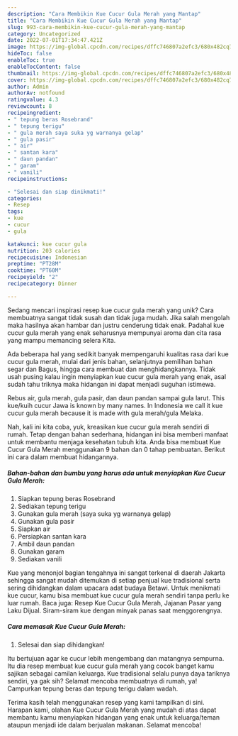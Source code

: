```yaml
---
description: "Cara Membikin Kue Cucur Gula Merah yang Mantap"
title: "Cara Membikin Kue Cucur Gula Merah yang Mantap"
slug: 993-cara-membikin-kue-cucur-gula-merah-yang-mantap
category: Uncategorized
date: 2022-07-01T17:34:47.421Z
image: https://img-global.cpcdn.com/recipes/dffc746807a2efc3/680x482cq70/kue-cucur-gula-merah-foto-resep-utama.jpg
hideToc: false
enableToc: true
enableTocContent: false
thumbnail: https://img-global.cpcdn.com/recipes/dffc746807a2efc3/680x482cq70/kue-cucur-gula-merah-foto-resep-utama.jpg
cover: https://img-global.cpcdn.com/recipes/dffc746807a2efc3/680x482cq70/kue-cucur-gula-merah-foto-resep-utama.jpg
author: Admin
authorAv: notfound
ratingvalue: 4.3
reviewcount: 8
recipeingredient:
- " tepung beras Rosebrand"
- " tepung terigu"
- " gula merah saya suka yg warnanya gelap"
- " gula pasir"
- " air"
- " santan kara"
- " daun pandan"
- " garam"
- " vanili"
recipeinstructions:

- "Selesai dan siap dinikmati!"
categories:
- Resep
tags:
- kue
- cucur
- gula

katakunci: kue cucur gula 
nutrition: 203 calories
recipecuisine: Indonesian
preptime: "PT28M"
cooktime: "PT60M"
recipeyield: "2"
recipecategory: Dinner

---
```





Sedang mencari inspirasi resep kue cucur gula merah yang unik? Cara membuatnya sangat tidak susah dan tidak juga mudah. Jika salah mengolah maka hasilnya akan hambar dan justru cenderung tidak enak. Padahal kue cucur gula merah yang enak seharusnya mempunyai aroma dan cita rasa yang mampu memancing selera Kita.





Ada beberapa hal yang sedikit banyak mempengaruhi kualitas rasa dari kue cucur gula merah, mulai dari jenis bahan, selanjutnya pemilihan bahan segar dan Bagus, hingga cara membuat dan menghidangkannya. Tidak usah pusing kalau ingin menyiapkan kue cucur gula merah yang enak,      asal sudah tahu triknya maka hidangan ini dapat menjadi suguhan istimewa.














Rebus air, gula merah, gula pasir, dan daun pandan sampai gula larut. This kue/kuih cucur Jawa is known by many names. In Indonesia we call it kue cucur gula merah because it is made with gula merah/gula Melaka.






Nah, kali ini kita coba, yuk, kreasikan kue cucur gula merah sendiri di rumah. Tetap dengan bahan sederhana, hidangan ini bisa memberi manfaat untuk membantu menjaga kesehatan tubuh kita. Anda bisa membuat Kue Cucur Gula Merah menggunakan 9 bahan dan 0 tahap pembuatan. Berikut ini cara dalam membuat hidangannya.

<!--inarticleads1-->

##### Bahan-bahan dan bumbu yang harus ada untuk menyiapkan Kue Cucur Gula Merah:

1. Siapkan  tepung beras Rosebrand
1. Sediakan  tepung terigu
1. Gunakan  gula merah (saya suka yg warnanya gelap)
1. Gunakan  gula pasir
1. Siapkan  air
1. Persiapkan  santan kara
1. Ambil  daun pandan
1. Gunakan  garam
1. Sediakan  vanili


Kue yang menonjol bagian tengahnya ini sangat terkenal di daerah Jakarta sehingga sangat mudah ditemukan di setiap penjual kue tradisional serta sering dihidangkan dalam upacara adat budaya Betawi. Untuk menikmati kue cucur, kamu bisa membuat kue cucur gula merah sendiri tanpa perlu ke luar rumah. Baca juga: Resep Kue Cucur Gula Merah, Jajanan Pasar yang Laku Dijual. Siram-siram kue dengan minyak panas saat menggorengnya. 

<!--inarticleads2-->

##### Cara memasak Kue Cucur Gula Merah:


1. Selesai dan siap dihidangkan!

Itu bertujuan agar ke cucur lebih mengembang dan matangnya sempurna. Itu dia resep membuat kue cucur gula merah yang cocok banget kamu sajikan sebagai camilan keluarga. Kue tradisional selalu punya daya tariknya sendiri, ya gak sih? Selamat mencoba membuatnya di rumah, ya! Campurkan tepung beras dan tepung terigu dalam wadah. 

Terima kasih telah menggunakan resep yang kami tampilkan di sini. Harapan kami, olahan Kue Cucur Gula Merah yang mudah di atas dapat membantu kamu menyiapkan hidangan yang enak untuk keluarga/teman ataupun menjadi ide dalam berjualan makanan. Selamat mencoba!
